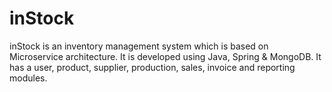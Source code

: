 # inStock
inStock is an inventory management system which is based on Microservice architecture. It is developed using Java, Spring &amp; MongoDB. It has a user, product, supplier, production, sales, invoice and reporting modules.

